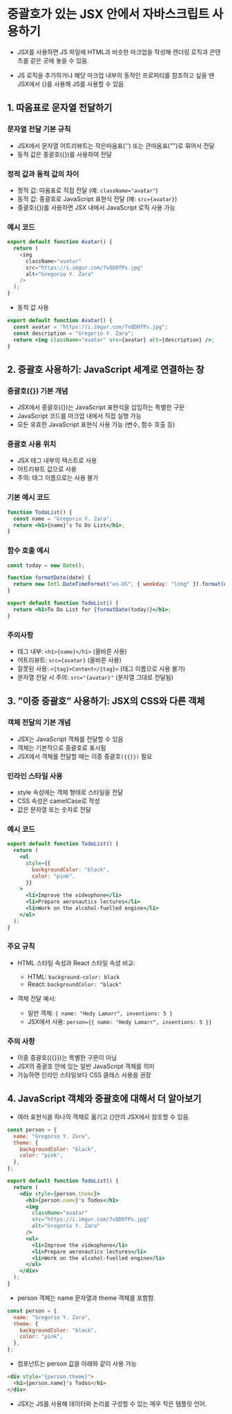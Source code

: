 # 중괄호가 있는 JSX 안에서 자바스크립트 사용하기

- JSX를 사용하면 JS 파일에 HTML과 비슷한 마크업을 작성해 렌더링 로직과 콘텐츠를 같은 곳에 놓을 수 있음.

- JS 로직을 추가하거나 해당 마크업 내부의 동적인 프로퍼티를 참조하고 싶을 땐 JSX에서 {}를 사용해 JS를 사용할 수 있음

## 1. 따옴표로 문자열 전달하기

### 문자열 전달 기본 규칙

- JSX에서 문자열 어트리뷰트는 작은따옴표('') 또는 큰따옴표("")로 묶어서 전달
- 동적 값은 중괄호({})를 사용하여 전달

### 정적 값과 동적 값의 차이

- 정적 값: 따옴표로 직접 전달 (예: `className="avatar"`)
- 동적 값: 중괄호로 JavaScript 표현식 전달 (예: `src={avatar}`)
- 중괄호({})를 사용하면 JSX 내에서 JavaScript 로직 사용 가능

### 예시 코드

```js
export default function Avatar() {
  return (
    <img
      className="avatar"
      src="https://i.imgur.com/7vQD0fPs.jpg"
      alt="Gregorio Y. Zara"
    />
  );
}
```

- 동적 값 사용

```jsx
export default function Avatar() {
  const avatar = "https://i.imgur.com/7vQD0fPs.jpg";
  const description = "Gregorio Y. Zara";
  return <img className="avatar" src={avatar} alt={description} />;
}
```

## 2. 중괄호 사용하기: JavaScript 세계로 연결하는 창

### 중괄호({}) 기본 개념

- JSX에서 중괄호({})는 JavaScript 표현식을 삽입하는 특별한 구문
- JavaScript 코드를 마크업 내에서 직접 실행 가능
- 모든 유효한 JavaScript 표현식 사용 가능 (변수, 함수 호출 등)

### 중괄호 사용 위치

- JSX 태그 내부의 텍스트로 사용
- 어트리뷰트 값으로 사용
- 주의: 태그 이름으로는 사용 불가

### 기본 예시 코드

```jsx
function TodoList() {
  const name = "Gregorio Y. Zara";
  return <h1>{name}'s To Do List</h1>;
}
```

### 함수 호출 예시

```jsx
const today = new Date();

function formatDate(date) {
  return new Intl.DateTimeFormat("en-US", { weekday: "long" }).format(date);
}

export default function TodoList() {
  return <h1>To Do List for {formatDate(today)}</h1>;
}
```

### 주의사항

- 태그 내부: `<h1>{name}</h1>` (올바른 사용)
- 어트리뷰트: `src={avatar}` (올바른 사용)
- 잘못된 사용: `<{tag}>Content</{tag}>` (태그 이름으로 사용 불가)
- 문자열 전달 시 주의: `src="{avatar}"` (문자열 그대로 전달됨)

## 3. ”이중 중괄호” 사용하기: JSX의 CSS와 다른 객체

### 객체 전달의 기본 개념

- JSX는 JavaScript 객체를 전달할 수 있음
- 객체는 기본적으로 중괄호로 표시됨
- JSX에서 객체를 전달할 때는 이중 중괄호`({{}})` 필요

### 인라인 스타일 사용

- style 속성에는 객체 형태로 스타일을 전달
- CSS 속성은 camelCase로 작성
- 값은 문자열 또는 숫자로 전달

### 예시 코드

```jsx
export default function TodoList() {
  return (
    <ul
      style={{
        backgroundColor: "black",
        color: "pink",
      }}
    >
      <li>Improve the videophone</li>
      <li>Prepare aeronautics lectures</li>
      <li>Work on the alcohol-fuelled engine</li>
    </ul>
  );
}
```

### 주요 규칙

- HTML 스타일 속성과 React 스타일 속성 비교:

  - HTML: `background-color: black`
  - React: `backgroundColor: "black"`

- 객체 전달 예시:
  - 일반 객체: `{ name: "Hedy Lamarr", inventions: 5 }`
  - JSX에서 사용: `person={{ name: "Hedy Lamarr", inventions: 5 }}`

### 주의 사항

- 이중 중괄호({{}})는 특별한 구문이 아님
- JSX의 중괄호 안에 있는 일반 JavaScript 객체를 의미
- 가능하면 인라인 스타일보다 CSS 클래스 사용을 권장

## 4. JavaScript 객체와 중괄호에 대해서 더 알아보기

- 여러 표현식을 하나의 객체로 옮기고 {}안의 JSX에서 참조할 수 있음.

```jsx
const person = {
  name: "Gregorio Y. Zara",
  theme: {
    backgroundColor: "black",
    color: "pink",
  },
};

export default function TodoList() {
  return (
    <div style={person.theme}>
      <h1>{person.name}'s Todos</h1>
      <img
        className="avatar"
        src="https://i.imgur.com/7vQD0fPs.jpg"
        alt="Gregorio Y. Zara"
      />
      <ul>
        <li>Improve the videophone</li>
        <li>Prepare aeronautics lectures</li>
        <li>Work on the alcohol-fuelled engine</li>
      </ul>
    </div>
  );
}
```

- person 객체는 name 문자열과 theme 객체를 포함함.

```jsx
const person = {
  name: "Gregorio Y. Zara",
  theme: {
    backgroundColor: "black",
    color: "pink",
  },
};
```

- 컴포넌트는 person 값을 아래와 같이 사용 가능

```html
<div style="{person.theme}">
  <h1>{person.name}'s Todos</h1>
</div>
```

- JSX는 JS를 사용해 데이터와 논리를 구성할 수 있는 매우 작은 템플릿 언어.

